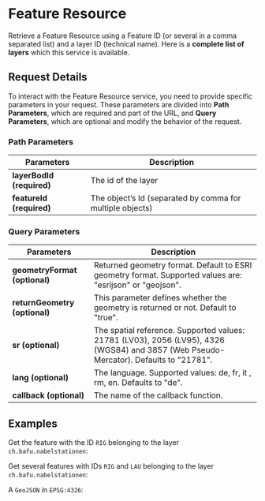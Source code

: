<script setup>
import { 
    featureResource01,
    featureResource02,
    featureResource03,
} from './examples.js'
</script>

# Feature Resource

Retrieve a Feature Resource using a Feature ID (or several in a comma separated list) and a layer ID (technical name).
Here is a **complete list of layers** which this service is available.

<!-- FIX ME: (../../../api/faq/index.html#which-layers-have-a-tooltip) for -->

<Suspense>
<ApiCodeBlock url="https://api3.geo.admin.ch/rest/services/api/MapServer/{layerBodId}/{featureId},{featureId}" method="GET" />
</Suspense>

## Request Details

To interact with the Feature Resource service, you need to provide specific parameters in your request.
These parameters are divided into **Path Parameters**, which are required and part of the URL, and **Query Parameters**, which are optional and modify the behavior of the request.

### Path Parameters

| Parameters                | Description                                               |
| ------------------------- | --------------------------------------------------------- |
| **layerBodId (required)** | The id of the layer                                       |
| **featureId (required)**  | The object’s Id (separated by comma for multiple objects) |

### Query Parameters

| Parameters                    | Description                                                                                                                           |
| ----------------------------- | ------------------------------------------------------------------------------------------------------------------------------------- |
| **geometryFormat (optional)** | Returned geometry format. Default to ESRI geometry format. Supported values are: "esrijson" or "geojson".                             |
| **returnGeometry (optional)** | This parameter defines whether the geometry is returned or not. Default to "true".                                                    |
| **sr (optional)**             | The spatial reference. Supported values: 21781 (LV03), 2056 (LV95), 4326 (WGS84) and 3857 (Web Pseudo-Mercator). Defaults to "21781". |
| **lang (optional)**           | The language. Supported values: de, fr, it , rm, en. Defaults to "de".                                                                |
| **callback (optional)**       | The name of the callback function.                                                                                                    |

## Examples

Get the feature with the ID `RIG` belonging to the layer `ch.bafu.nabelstationen`:

<ExampleCodeBlock :request="featureResource01.request" :example="featureResource01.response"/>

Get several features with IDs `RIG` and `LAU` belonging to the layer `ch.bafu.nabelstationen`:

<ExampleCodeBlock :request="featureResource02.request" :example="featureResource02.response"/>

A `GeoJSON` in `EPSG:4326`:

<ExampleCodeBlock :request="featureResource03.request" :example="featureResource03.response"/>
